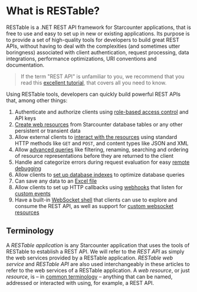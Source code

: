 # What is RESTable?

RESTable is a .NET REST API framework for Starcounter applications, that is free to use and easy to set up in new or existing applications. Its purpose is to provide a set of high-quality tools for developers to build great REST APIs, without having to deal with the complexities (and sometimes utter boringness) associated with client authentication, request processing, data integrations, performance optimizations, URI conventions and documentation.

> If the term "REST API" is unfamiliar to you, we recommend that you read this [excellent tutorial](http://www.restapitutorial.com), that covers all you need to know.

Using RESTable tools, developers can quickly build powerful REST APIs that, among other things:

1. Authenticate and authorize clients using [role-based access control](Administering%20a%20RESTable%20API/API%20keys) and API keys
2. [Create web resources](Developing%20a%20RESTable%20API/Registering%20resources) from Starcounter database tables or any other persistent or transient data
3. Allow external clients to [interact with the resources](Consuming%20a%20RESTable%20API/Introduction) using standard HTTP methods like `GET` and `POST`, and content types like JSON and XML
4. Allow [advanced queries](Consuming%20a%20RESTable%20API/Request%20overview/#examples) like filtering, renaming, searching and ordering of resource representations before they are returned to the client
5. Handle and categorize errors during request evaluation for easy [remote debugging](Built-in%20resources/RESTable.Admin/Error)
6. Allow clients to [set up database indexes](Built-in%20resources/RESTable.Admin/DatabaseIndex) to optimize database queries
7. Can save any data to an [Excel file](Consuming%20a%20RESTable%20API/Headers#accept)
8. Allow clients to set up HTTP callbacks using [webhooks](Administering%20a%20RESTable%20API/Webhooks) that listen for [custom events](Resource%20kinds/Event%20resources)
9. Have a built-in [WebSocket shell](Built-in%20resources/RESTable/Shell) that clients can use to explore and consume the REST API, as well as support for [custom websocket resources](Developing%20a%20RESTable%20API/Terminal%20resources)

## Terminology

A _RESTable application_ is any Starcounter application that uses the tools of RESTable to establish a REST API. We will refer to the _REST API_ as simply the web services provided by a RESTable application. _RESTable web service_ and _RESTable API_ are also used interchangeably in these articles to refer to the web services of a RESTable application. A _web resource_, or just _resource_, is – in [common terminology](https://en.wikipedia.org/wiki/Representational_state_transfer) – anything that can be named, addressed or interacted with using, for example, a REST API.
